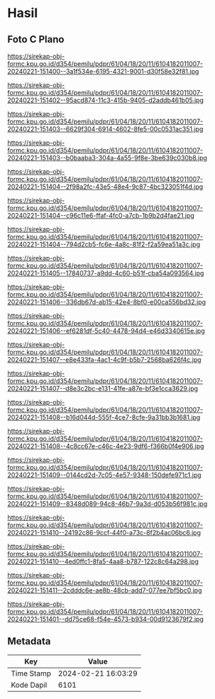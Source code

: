 # Hasil

## Foto C Plano

https://sirekap-obj-formc.kpu.go.id/d354/pemilu/pdpr/61/04/18/20/11/6104182011007-20240221-151400--3a1f534e-6195-4321-9001-d30f58e32f81.jpg

https://sirekap-obj-formc.kpu.go.id/d354/pemilu/pdpr/61/04/18/20/11/6104182011007-20240221-151402--95acd874-11c3-415b-9405-d2addb461b05.jpg

https://sirekap-obj-formc.kpu.go.id/d354/pemilu/pdpr/61/04/18/20/11/6104182011007-20240221-151403--6629f304-6914-4602-8fe5-00c0531ac351.jpg

https://sirekap-obj-formc.kpu.go.id/d354/pemilu/pdpr/61/04/18/20/11/6104182011007-20240221-151403--b0baaba3-304a-4a55-9f8e-3be639c030b8.jpg

https://sirekap-obj-formc.kpu.go.id/d354/pemilu/pdpr/61/04/18/20/11/6104182011007-20240221-151404--2f98a2fc-43e5-48e4-9c87-4bc323051f4d.jpg

https://sirekap-obj-formc.kpu.go.id/d354/pemilu/pdpr/61/04/18/20/11/6104182011007-20240221-151404--c96c11e6-ffaf-4fc0-a7cb-1b9b2d4fae21.jpg

https://sirekap-obj-formc.kpu.go.id/d354/pemilu/pdpr/61/04/18/20/11/6104182011007-20240221-151404--794d2cb5-fc6e-4a8c-81f2-f2a59ea51a3c.jpg

https://sirekap-obj-formc.kpu.go.id/d354/pemilu/pdpr/61/04/18/20/11/6104182011007-20240221-151405--17840737-a9dd-4c60-b51f-cba54a093564.jpg

https://sirekap-obj-formc.kpu.go.id/d354/pemilu/pdpr/61/04/18/20/11/6104182011007-20240221-151406--336db67d-ab15-42e4-8bf0-e00ca556bd32.jpg

https://sirekap-obj-formc.kpu.go.id/d354/pemilu/pdpr/61/04/18/20/11/6104182011007-20240221-151406--ef6281df-5c40-4478-94d4-e46d3340615e.jpg

https://sirekap-obj-formc.kpu.go.id/d354/pemilu/pdpr/61/04/18/20/11/6104182011007-20240221-151407--e8e433fa-4ac1-4c9f-b5b7-2568ba626f4c.jpg

https://sirekap-obj-formc.kpu.go.id/d354/pemilu/pdpr/61/04/18/20/11/6104182011007-20240221-151407--d8e3c2bc-e131-41fe-a87e-bf3e1cca3629.jpg

https://sirekap-obj-formc.kpu.go.id/d354/pemilu/pdpr/61/04/18/20/11/6104182011007-20240221-151408--b16d044d-555f-4ce7-8cfe-9a31bb3b1681.jpg

https://sirekap-obj-formc.kpu.go.id/d354/pemilu/pdpr/61/04/18/20/11/6104182011007-20240221-151408--4c8cc67e-c46c-4e23-9df6-f366b0f4e906.jpg

https://sirekap-obj-formc.kpu.go.id/d354/pemilu/pdpr/61/04/18/20/11/6104182011007-20240221-151409--0144cd2d-7c05-4e57-9348-150defe971c1.jpg

https://sirekap-obj-formc.kpu.go.id/d354/pemilu/pdpr/61/04/18/20/11/6104182011007-20240221-151409--8348d089-94c8-46b7-9a3d-d053b56f981c.jpg

https://sirekap-obj-formc.kpu.go.id/d354/pemilu/pdpr/61/04/18/20/11/6104182011007-20240221-151410--24192c86-9ccf-44f0-a73c-8f2b4ac06bc6.jpg

https://sirekap-obj-formc.kpu.go.id/d354/pemilu/pdpr/61/04/18/20/11/6104182011007-20240221-151410--4ed0ffc1-8fa5-4aa8-b787-122c8c64a298.jpg

https://sirekap-obj-formc.kpu.go.id/d354/pemilu/pdpr/61/04/18/20/11/6104182011007-20240221-151411--2cdddc6e-ae8b-48cb-add7-077ee7bf5bc0.jpg

https://sirekap-obj-formc.kpu.go.id/d354/pemilu/pdpr/61/04/18/20/11/6104182011007-20240221-151401--dd75ce68-f54e-4573-b934-00d9123679f2.jpg


## Metadata

| Key        | Value               |
| ---------- | ------------------- |
| Time Stamp | 2024-02-21 16:03:29 |
| Kode Dapil | 6101                |



